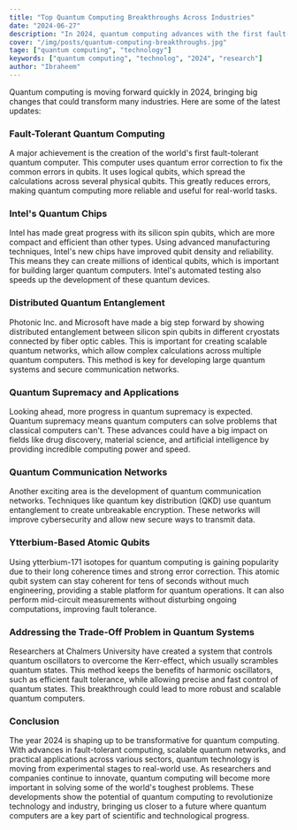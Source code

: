 ```yaml
---
title: "Top Quantum Computing Breakthroughs Across Industries"
date: "2024-06-27"
description: "In 2024, quantum computing advances with the first fault-tolerant quantum computer and Intel's improved silicon spin qubits. Distributed quantum entanglement is also paving the way for scalable quantum networks."
cover: "/img/posts/quantum-computing-breakthroughs.jpg"
tage: ["quantum computing", "technology"]
keywords: ["quantum computing", "technolog", "2024", "research"]
author: "Ibraheem"
---
```


Quantum computing is moving forward quickly in 2024, bringing big changes that could transform many industries. Here are some of the latest updates:

### Fault-Tolerant Quantum Computing
A major achievement is the creation of the world's first fault-tolerant quantum computer. This computer uses quantum error correction to fix the common errors in qubits. It uses logical qubits, which spread the calculations across several physical qubits. This greatly reduces errors, making quantum computing more reliable and useful for real-world tasks.

### Intel's Quantum Chips
Intel has made great progress with its silicon spin qubits, which are more compact and efficient than other types. Using advanced manufacturing techniques, Intel's new chips have improved qubit density and reliability. This means they can create millions of identical qubits, which is important for building larger quantum computers. Intel's automated testing also speeds up the development of these quantum devices.

### Distributed Quantum Entanglement
Photonic Inc. and Microsoft have made a big step forward by showing distributed entanglement between silicon spin qubits in different cryostats connected by fiber optic cables. This is important for creating scalable quantum networks, which allow complex calculations across multiple quantum computers. This method is key for developing large quantum systems and secure communication networks.

### Quantum Supremacy and Applications
Looking ahead, more progress in quantum supremacy is expected. Quantum supremacy means quantum computers can solve problems that classical computers can't. These advances could have a big impact on fields like drug discovery, material science, and artificial intelligence by providing incredible computing power and speed.

### Quantum Communication Networks
Another exciting area is the development of quantum communication networks. Techniques like quantum key distribution (QKD) use quantum entanglement to create unbreakable encryption. These networks will improve cybersecurity and allow new secure ways to transmit data.

### Ytterbium-Based Atomic Qubits
Using ytterbium-171 isotopes for quantum computing is gaining popularity due to their long coherence times and strong error correction. This atomic qubit system can stay coherent for tens of seconds without much engineering, providing a stable platform for quantum operations. It can also perform mid-circuit measurements without disturbing ongoing computations, improving fault tolerance​.

### Addressing the Trade-Off Problem in Quantum Systems
Researchers at Chalmers University have created a system that controls quantum oscillators to overcome the Kerr-effect, which usually scrambles quantum states. This method keeps the benefits of harmonic oscillators, such as efficient fault tolerance, while allowing precise and fast control of quantum states. This breakthrough could lead to more robust and scalable quantum computers​​.

### Conclusion
The year 2024 is shaping up to be transformative for quantum computing. With advances in fault-tolerant computing, scalable quantum networks, and practical applications across various sectors, quantum technology is moving from experimental stages to real-world use. As researchers and companies continue to innovate, quantum computing will become more important in solving some of the world's toughest problems.
These developments show the potential of quantum computing to revolutionize technology and industry, bringing us closer to a future where quantum computers are a key part of scientific and technological progress.